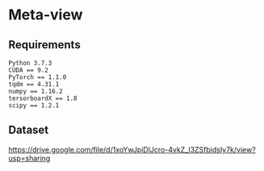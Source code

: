 # Meta-view

## Requirements
    Python 3.7.3
    CUDA == 9.2
    PyTorch == 1.1.0
    tqdm == 4.31.1
    numpy == 1.16.2
    tersorboardX == 1.8
    scipy == 1.2.1
  
## Dataset
https://drive.google.com/file/d/1xoYwJpiDlJcro-4vkZ_l3ZSfbidsIy7k/view?usp=sharing
